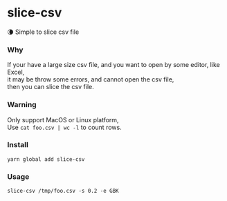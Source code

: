 # slice-csv

🌘 Simple to slice csv file   

### Why
If your have a large size csv file, and you want to open by some editor, like Excel,   
it may be throw some errors, and cannot open the csv file,   
then you can slice the csv file.

### Warning

Only support MacOS or Linux platform,    
Use `cat foo.csv | wc -l` to count rows.

### Install

`yarn global add slice-csv`

### Usage

`slice-csv /tmp/foo.csv -s 0.2 -e GBK`
